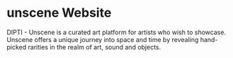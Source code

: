 # unscene Website
DIPTI - Unscene is a curated art platform for artists who wish to showcase.  Unscene offers a unique journey into space and time by revealing hand-picked rarities in the realm of art, sound and objects.
